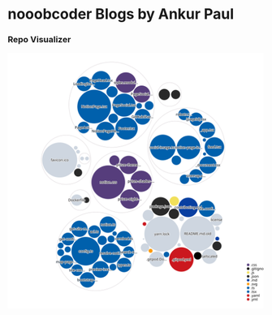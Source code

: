 # nooobcoder Blogs by Ankur Paul

### Repo Visualizer

![Visualization of this repo](./diagram.svg)
